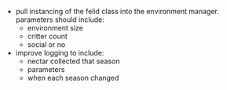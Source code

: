 * pull instancing of the felid class into the environment manager. parameters should include:
    * environment size
    * critter count
    * social or no
* improve logging to include:
    * nectar collected that season
    * parameters
    * when each season changed